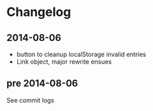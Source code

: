# Changelog

## 2014-08-06

- button to cleanup localStorage invalid entries
- Link object, major rewrite ensues

## pre 2014-08-06

See commit logs

